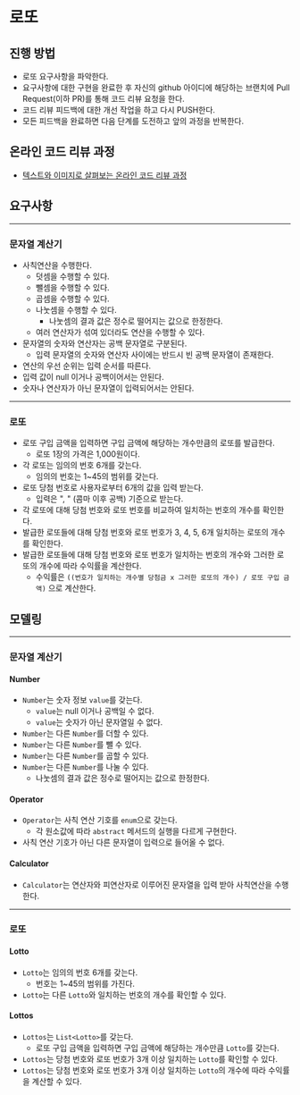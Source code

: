 # 로또
## 진행 방법
* 로또 요구사항을 파악한다.
* 요구사항에 대한 구현을 완료한 후 자신의 github 아이디에 해당하는 브랜치에 Pull Request(이하 PR)를 통해 코드 리뷰 요청을 한다.
* 코드 리뷰 피드백에 대한 개선 작업을 하고 다시 PUSH한다.
* 모든 피드백을 완료하면 다음 단계를 도전하고 앞의 과정을 반복한다.

## 온라인 코드 리뷰 과정
* [텍스트와 이미지로 살펴보는 온라인 코드 리뷰 과정](https://github.com/next-step/nextstep-docs/tree/master/codereview)

## 요구사항

---
### 문자열 계산기
- 사칙연산을 수행한다.
  - 덧셈을 수행할 수 있다.
  - 뺄셈을 수행할 수 있다.
  - 곱셈을 수행할 수 있다.
  - 나눗셈을 수행할 수 있다.
    - 나눗셈의 결과 값은 정수로 떨어지는 값으로 한정한다.
  - 여러 연산자가 섞여 있더라도 연산을 수행할 수 있다.
- 문자열의 숫자와 연산자는 공백 문자열로 구분된다.
  - 입력 문자열의 숫자와 연산자 사이에는 반드시 빈 공백 문자열이 존재한다.
- 연산의 우선 순위는 입력 순서를 따른다.
- 입력 값이 null 이거나 공백이어서는 안된다.
- 숫자나 연산자가 아닌 문자열이 입력되어서는 안된다.
---
### 로또
- 로또 구입 금액을 입력하면 구입 금액에 해당하는 개수만큼의 로또를 발급한다.
  - 로또 1장의 가격은 1,000원이다.
- 각 로또는 임의의 번호 6개를 갖는다.
  - 임의의 번호는 1~45의 범위를 갖는다.
- 로또 당첨 번호로 사용자로부터 6개의 값을 입력 받는다.
  - 입력은 ", " (콤마 이후 공백) 기준으로 받는다.
- 각 로또에 대해 당첨 번호와 로또 번호를 비교하여 일치하는 번호의 개수를 확인한다.
- 발급한 로또들에 대해 당첨 번호와 로또 번호가 3, 4, 5, 6개 일치하는 로또의 개수를 확인한다.
- 발급한 로또들에 대해 당첨 번호와 로또 번호가 일치하는 번호의 개수와 그러한 로또의 개수에 따라 수익률을 계산한다.
  - 수익률은 `((번호가 일치하는 개수별 당첨금 x 그러한 로또의 개수) / 로또 구입 금액)` 으로 계산한다.

## 모델링

---
### 문자열 계산기
#### Number
- `Number`는 숫자 정보 `value`를 갖는다.
  - `value`는 null 이거나 공백일 수 없다.
  - `value`는 숫자가 아닌 문자열일 수 없다.
- `Number`는 다른 `Number`를 더할 수 있다.
- `Number`는 다른 `Number`를 뺄 수 있다.
- `Number`는 다른 `Number`를 곱할 수 있다.
- `Number`는 다른 `Number`를 나눌 수 있다.
  - 나눗셈의 결과 값은 정수로 떨어지는 값으로 한정한다.
#### Operator
- `Operator`는 사칙 연산 기호를 `enum`으로 갖는다.
  - 각 원소값에 따라 `abstract` 메서드의 실행을 다르게 구현한다.
- 사칙 연산 기호가 아닌 다른 문자열이 입력으로 들어올 수 없다.
#### Calculator
- `Calculator`는 연산자와 피연산자로 이루어진 문자열을 입력 받아 사칙연산을 수행한다.
---
### 로또
#### Lotto
- `Lotto`는 임의의 번호 6개를 갖는다.
  - 번호는 1~45의 범위를 가진다.
- `Lotto`는 다른 `Lotto`와 일치하는 번호의 개수를 확인할 수 있다.
#### Lottos
- `Lottos`는 `List<Lotto>`를 갖는다.
  - 로또 구입 금액을 입력하면 구입 금액에 해당하는 개수만큼 `Lotto`를 갖는다.
- `Lottos`는 당첨 번호와 로또 번호가 3개 이상 일치하는 `Lotto`를 확인할 수 있다.
- `Lottos`는 당첨 번호와 로또 번호가 3개 이상 일치하는 `Lotto`의 개수에 따라 수익률을 계산할 수 있다.
